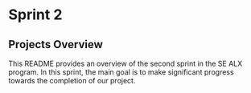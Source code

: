 # Sprint 2

## Projects Overview

This README provides an overview of the second sprint in the SE ALX program. In this sprint, the main goal is to make significant progress towards the completion of our project.

